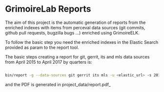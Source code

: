 # GrimoireLab Reports

The aim of this project is the automatic generation of reports from the enriched indexes with items from perceval data sources (git commits, github pull requests, bugzilla bugs ...) enriched using GrimoireELK.

To follow the basic step you need the enriched indexes in the Elastic Search provided as param to the report tool.

The basic steps creating a report for git, gerrit, its and mls data sources from April 2015 to April 2017 by quarters is:

```bash

bin/report -g --data-sources git gerrit its mls -u <elastic_url> -s 2015-04-01 -e 2017-04-01 -d project_data -i quarter
```

and the PDF is generated in project_data/report.pdf_
